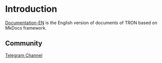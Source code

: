 # Introduction
[Documentation-EN](https://tronprotocol.github.io/documentation-en) is the English version of documents of TRON based on MkDocs framework.

## Community
[Telegram Channel](https://t.me/protectronnews)     
